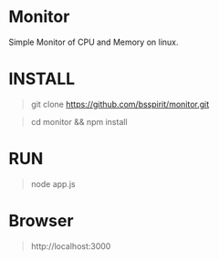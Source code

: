 Monitor
=============

Simple Monitor of CPU and Memory on linux.


INSTALL
=============

> git clone https://github.com/bsspirit/monitor.git

> cd monitor && npm install

RUN
=============

> node app.js

Browser
=============

> http://localhost:3000

